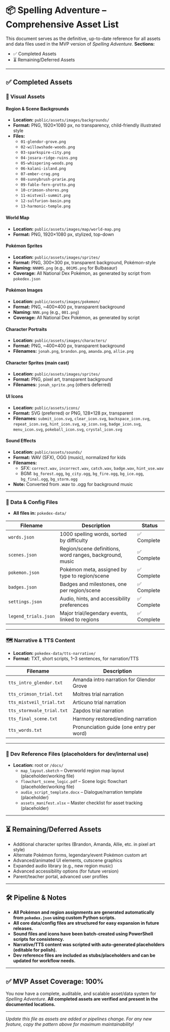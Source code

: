 # 📦 Spelling Adventure – Comprehensive Asset List

This document serves as the definitive, up-to-date reference for all assets and data files used in the MVP version of *Spelling Adventure*.
**Sections:**
- ✅ Completed Assets
- ⏳ Remaining/Deferred Assets

---

## ✅ **Completed Assets**

### 🎨 Visual Assets

#### **Region & Scene Backgrounds**
- **Location:** `public/assets/images/backgrounds/`
- **Format:** PNG, 1920×1080 px, no transparency, child-friendly illustrated style
- **Files:**
    - `01-glendor-grove.png`
    - `02-willowshade-woods.png`
    - `03-sparkspire-city.png`
    - `04-josara-ridge-ruins.png`
    - `05-whispering-woods.png`
    - `06-kalani-island.png`
    - `07-ember-crag.png`
    - `08-sunnybrush-prarie.png`
    - `09-fable-fern-grotto.png`
    - `10-crimson-shores.png`
    - `11-mistveil-summit.png`
    - `12-sulfurion-basin.png`
    - `13-harmonic-temple.png`

#### **World Map**
- **Location:** `public/assets/images/map/world-map.png`
- **Format:** PNG, 1920×1080 px, stylized, top-down

#### **Pokémon Sprites**
- **Location:** `public/assets/images/sprites/`
- **Format:** PNG, 300×300 px, transparent background, Pokémon-style
- **Naming:** `NNNMS.png` (e.g., `001MS.png` for Bulbasaur)
- **Coverage:** All National Dex Pokémon, as generated by script from `pokedex.json`

#### **Pokémon Images**
- **Location:** `public/assets/images/pokemon/`
- **Format:** PNG, ~400×400 px, transparent background
- **Naming:** `NNN.png` (e.g., `001.png`)
- **Coverage:** All National Dex Pokémon, as generated by script

#### **Character Portraits**
- **Location:** `public/assets/images/characters/`
- **Format:** PNG, ~400×400 px, transparent background
- **Filenames:** `jonah.png`, `brandon.png`, `amanda.png`, `allie.png`

#### **Character Sprites (main cast)**
- **Location:** `public/assets/images/sprites/`
- **Format:** PNG, pixel art, transparent background
- **Filenames:** `jonah_sprite.png` (others deferred)

#### **UI Icons**
- **Location:** `public/assets/icons/`
- **Format:** SVG (preferred) or PNG, 128×128 px, transparent
- **Filenames:**
  `submit_icon.svg`, `clear_icon.svg`, `backspace_icon.svg`, `repeat_icon.svg`, `hint_icon.svg`, `xp_icon.svg`, `badge_icon.svg`, `menu_icon.svg`, `pokeball_icon.svg`, `crystal_icon.svg`

#### **Sound Effects**
- **Location:** `public/assets/sounds/`
- **Format:** WAV (SFX), OGG (music), normalized for kids
- **Filenames:**
    - SFX: `correct.wav`, `incorrect.wav`, `catch.wav`, `badge.wav`, `hint_use.wav`
    - BGM: `bg_forest.ogg`, `bg_city.ogg`, `bg_fire.ogg`, `bg_ice.ogg`, `bg_final.ogg`, `bg_storm.ogg`
- **Note:** Converted from .wav to .ogg for background music

---

### 📁 Data & Config Files

- **All files in:** `pokedex-data/`

| Filename                 | Description                                                    | Status    |
|--------------------------|----------------------------------------------------------------|-----------|
| `words.json`             | 1000 spelling words, sorted by difficulty                      | ✅ Complete |
| `scenes.json`            | Region/scene definitions, word ranges, background, music       | ✅ Complete |
| `pokemon.json`           | Pokémon meta, assigned by type to region/scene                 | ✅ Complete |
| `badges.json`            | Badges and milestones, one per region/scene                    | ✅ Complete |
| `settings.json`          | Audio, hints, and accessibility preferences                    | ✅ Complete |
| `legend_trials.json`     | Major trial/legendary events, linked to regions                | ✅ Complete |

---

### 🗺️ Narrative & TTS Content

- **Location:** `pokedex-data/tts-narrative/`
- **Format:** TXT, short scripts, 1–3 sentences, for narration/TTS

| Filename                  | Description                                  |
|---------------------------|----------------------------------------------|
| `tts_intro_glendor.txt`   | Amanda intro narration for Glendor Grove     |
| `tts_crimson_trial.txt`   | Moltres trial narration                      |
| `tts_mistveil_trial.txt`  | Articuno trial narration                     |
| `tts_stormvale_trial.txt` | Zapdos trial narration                       |
| `tts_final_scene.txt`     | Harmony restored/ending narration            |
| `tts_words.txt`           | Pronunciation guide (one entry per word)     |

---

### 📝 Dev Reference Files (placeholders for dev/internal use)

- **Location:** root or `/docs/`
    - `map_layout.sketch` – Overworld region map layout (placeholder/working file)
    - `flowchart_scene_logic.pdf` – Scene logic flowchart (placeholder/working file)
    - `audio_script_template.docx` – Dialogue/narration template (placeholder)
    - `assets_manifest.xlsx` – Master checklist for asset tracking (placeholder)

---

## ⏳ **Remaining/Deferred Assets**

- Additional character sprites (Brandon, Amanda, Allie, etc. in pixel art style)
- Alternate Pokémon forms, legendary/event Pokémon custom art
- Advanced/animated UI elements, cutscene graphics
- Expanded audio library (e.g., new region music)
- Advanced accessibility options (for future version)
- Parent/teacher portal, advanced user profiles

---

## 🛠️ **Pipeline & Notes**

- **All Pokémon and region assignments are generated automatically from `pokedex.json` using custom Python scripts.**
- **All core data/config files are structured for easy expansion in future releases.**
- **Sound files and icons have been batch-created using PowerShell scripts for consistency.**
- **Narrative/TTS content was scripted with auto-generated placeholders (editable for polish).**
- **Dev reference files are included as stubs/placeholders and can be updated for workflow needs.**

---

## ✅ **MVP Asset Coverage: 100%**
You now have a complete, auditable, and scalable asset/data system for *Spelling Adventure*.
**All completed assets are verified and present in the documented locations.**

---

*Update this file as assets are added or pipelines change. For any new feature, copy the pattern above for maximum maintainability!*
